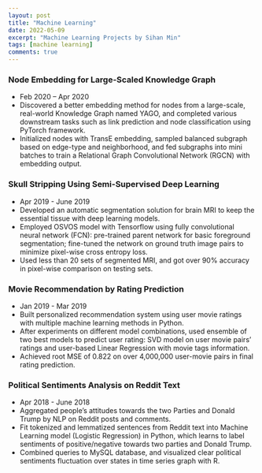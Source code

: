 ```yaml
---
layout: post
title: "Machine Learning"
date: 2022-05-09
excerpt: "Machine Learning Projects by Sihan Min"
tags: [machine learning]
comments: true
---
```


### Node Embedding for Large-Scaled Knowledge Graph
* Feb 2020 – Apr 2020
* Discovered a better embedding method for nodes from a large-scale, real-world Knowledge Graph named YAGO, and completed various downstream tasks such as link prediction and node classification using PyTorch framework.
* Initialized nodes with TransE embedding, sampled balanced subgraph based on edge-type and neighborhood, and fed subgraphs into mini batches to train a Relational Graph Convolutional Network (RGCN) with embedding output.

### Skull Stripping Using Semi-Supervised Deep Learning
* Apr 2019 - June 2019
* Developed an automatic segmentation solution for brain MRI to keep the essential tissue with deep learning models.
* Employed OSVOS model with Tensorflow using fully convolutional neural network (FCN): pre-trained parent network for basic foreground segmentation; fine-tuned the network on ground truth image pairs to minimize pixel-wise cross entropy loss.
* Used less than 20 sets of segmented MRI, and got over 90% accuracy in pixel-wise comparison on testing sets.

### Movie Recommendation by Rating Prediction
* Jan 2019 - Mar 2019
* Built personalized recommendation system using user movie ratings with multiple machine learning methods in Python.
* After experiments on different model combinations, used ensemble of two best models to predict user rating: SVD model on user movie pairs’ ratings and user-based Linear Regression with movie tags information.
* Achieved root MSE of 0.822 on over 4,000,000 user-movie pairs in final rating prediction.

### Political Sentiments Analysis on Reddit Text
* Apr 2018 - June 2018
* Aggregated people’s attitudes towards the two Parties and Donald Trump by NLP on Reddit posts and comments.
* Fit tokenized and lemmatized sentences from Reddit text into Machine Learning model (Logistic Regression) in Python, which learns to label sentiments of positive/negative towards two parties and Donald Trump.
* Combined queries to MySQL database, and visualized clear political sentiments fluctuation over states in time
series graph with R.
